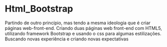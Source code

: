 # Html_Bootstrap
Partindo de outro princípio, mas tendo a mesma ideologia que é criar páginas web-front-end. 
Criando duas páginas web front-end com HTML5, utilizando framework Bootstrap e usando o css para algumas estilizações.
Buscando novas experiência e criando novas expectativas
